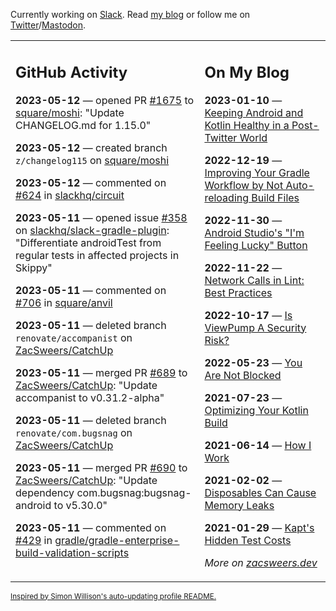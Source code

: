 Currently working on [Slack](https://slack.com/). Read [my blog](https://zacsweers.dev/) or follow me on [Twitter](https://twitter.com/ZacSweers)/[Mastodon](https://hachyderm.io/@ZacSweers).

<table><tr><td valign="top" width="60%">

## GitHub Activity
<!-- githubActivity starts -->
**2023-05-12** — opened PR [#1675](https://github.com/square/moshi/pull/1675) to [square/moshi](https://github.com/square/moshi): "Update CHANGELOG.md for 1.15.0"

**2023-05-12** — created branch `z/changelog115` on [square/moshi](https://github.com/square/moshi)

**2023-05-12** — commented on [#624](https://github.com/slackhq/circuit/pull/624#issuecomment-1545998893) in [slackhq/circuit](https://github.com/slackhq/circuit)

**2023-05-11** — opened issue [#358](https://github.com/slackhq/slack-gradle-plugin/issues/358) on [slackhq/slack-gradle-plugin](https://github.com/slackhq/slack-gradle-plugin): "Differentiate androidTest from regular tests in affected projects in Skippy"

**2023-05-11** — commented on [#706](https://github.com/square/anvil/issues/706#issuecomment-1544622417) in [square/anvil](https://github.com/square/anvil)

**2023-05-11** — deleted branch `renovate/accompanist` on [ZacSweers/CatchUp](https://github.com/ZacSweers/CatchUp)

**2023-05-11** — merged PR [#689](https://github.com/ZacSweers/CatchUp/pull/689) to [ZacSweers/CatchUp](https://github.com/ZacSweers/CatchUp): "Update accompanist to v0.31.2-alpha"

**2023-05-11** — deleted branch `renovate/com.bugsnag` on [ZacSweers/CatchUp](https://github.com/ZacSweers/CatchUp)

**2023-05-11** — merged PR [#690](https://github.com/ZacSweers/CatchUp/pull/690) to [ZacSweers/CatchUp](https://github.com/ZacSweers/CatchUp): "Update dependency com.bugsnag:bugsnag-android to v5.30.0"

**2023-05-11** — commented on [#429](https://github.com/gradle/gradle-enterprise-build-validation-scripts/issues/429#issuecomment-1544433056) in [gradle/gradle-enterprise-build-validation-scripts](https://github.com/gradle/gradle-enterprise-build-validation-scripts)
<!-- githubActivity ends -->
</td><td valign="top" width="40%">

## On My Blog
<!-- blog starts -->
**2023-01-10** — [Keeping Android and Kotlin Healthy in a Post-Twitter World](https://www.zacsweers.dev/keeping-android-healthy/)

**2022-12-19** — [Improving Your Gradle Workflow by Not Auto-reloading Build Files](https://www.zacsweers.dev/improving-your-workflow-by-not-auto-reloading-build-files/)

**2022-11-30** — [Android Studio's "I'm Feeling Lucky" Button](https://www.zacsweers.dev/android-studios-im-feeling-lucky-button/)

**2022-11-22** — [Network Calls in Lint: Best Practices](https://www.zacsweers.dev/network-calls-in-lint-best-practices/)

**2022-10-17** — [Is ViewPump A Security Risk?](https://www.zacsweers.dev/is-viewpump-a-security-risk/)

**2022-05-23** — [You Are Not Blocked](https://www.zacsweers.dev/you-are-not-blocked/)

**2021-07-23** — [Optimizing Your Kotlin Build](https://www.zacsweers.dev/optimizing-your-kotlin-build/)

**2021-06-14** — [How I Work](https://www.zacsweers.dev/how-i-work/)

**2021-02-02** — [Disposables Can Cause Memory Leaks](https://www.zacsweers.dev/disposables-can-cause-memory-leaks/)

**2021-01-29** — [Kapt's Hidden Test Costs](https://www.zacsweers.dev/kapts-hidden-test-costs/)
<!-- blog ends -->
_More on [zacsweers.dev](https://zacsweers.dev/)_
</td></tr></table>

<sub><a href="https://simonwillison.net/2020/Jul/10/self-updating-profile-readme/">Inspired by Simon Willison's auto-updating profile README.</a></sub>